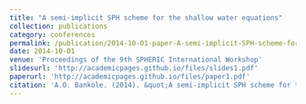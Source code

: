 ```yaml
---
title: "A semi-implicit SPH scheme for the shallow water equations"
collection: publications
category: conferences
permalink: /publication/2014-10-01-paper-A-semi-implicit-SPH-scheme-for-the-shallow-water-equations
date: 2014-10-01
venue: 'Proceedings of the 9th SPHERIC International Workshop'
slidesurl: 'http://academicpages.github.io/files/slides1.pdf'
paperurl: 'http://academicpages.github.io/files/paper1.pdf'
citation: 'A.O. Bankole. (2014). &quot;A semi-implicit SPH scheme for the shallow water equations.&quot; <i>Proceedings of the 9th SPHERIC International Workshop</i>.'
---
```


